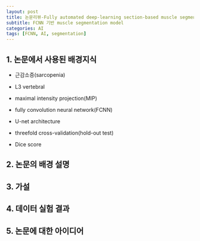 ```yaml
---
layout: post
title: 논문리뷰-Fully automated deep-learning section-based muscle segmentation from CT images for sarcopenia assessment
subtitle: FCNN 기반 muscle segmentation model
categories: AI
tags: [FCNN, AI, segmentation]
---
```


## 1. 논문에서 사용된 배경지식

- 근감소증(sarcopenia)

- L3 vertebral

- maximal intensity projection(MIP)

- fully convolution neural network(FCNN)

- U-net architecture

- threefold cross-validation(hold-out test)

- Dice score

## 2. 논문의 배경 설명


## 3. 가설

## 4. 데이터 실험 결과

## 5. 논문에 대한 아이디어